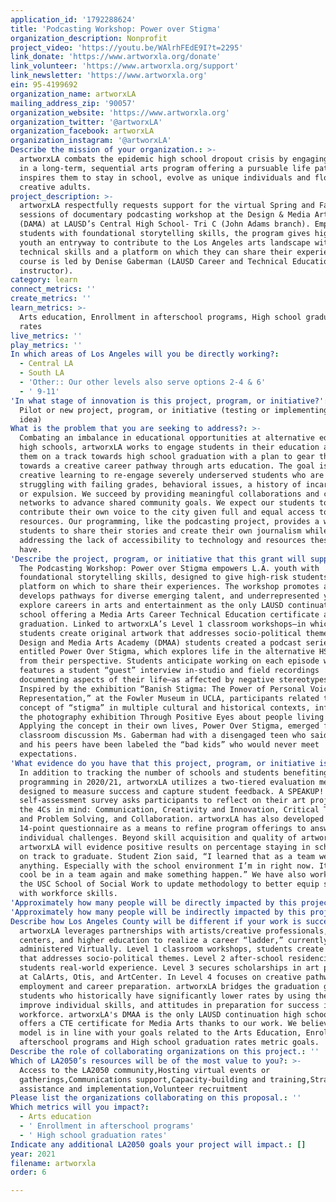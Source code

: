 ```yaml
---
application_id: '1792288624'
title: 'Podcasting Workshop: Power over Stigma'
organization_description: Nonprofit
project_video: 'https://youtu.be/WAlrhFEdE9I?t=2295'
link_donate: 'https://www.artworxla.org/donate'
link_volunteer: 'https://www.artworxla.org/support'
link_newsletter: 'https://www.artworxla.org'
ein: 95-4199692
organization_name: artworxLA
mailing_address_zip: '90057'
organization_website: 'https://www.artworxla.org'
organization_twitter: '@artworxLA'
organization_facebook: artworxLA
organization_instagram: '@artworxLA'
Describe the mission of your organization.: >-
  artworxLA combats the epidemic high school dropout crisis by engaging students
  in a long-term, sequential arts program offering a pursuable life path that
  inspires them to stay in school, evolve as unique individuals and flourish as
  creative adults.
project_description: >-
  artworxLA respectfully requests support for the virtual Spring and Fall 2022
  sessions of documentary podcasting workshop at the Design & Media Arts Academy
  (DAMA) at LAUSD’s Central High School- Tri C (John Adams branch). Empowering
  students with foundational storytelling skills, the program gives high-risk
  youth an entryway to contribute to the Los Angeles arts landscape with Career
  technical skills and a platform on which they can share their experiences. The
  course is led by Denise Gaberman (LAUSD Career and Technical Education
  instructor).
category: learn
connect_metrics: ''
create_metrics: ''
learn_metrics: >-
  Arts education, Enrollment in afterschool programs, High school graduation
  rates
live_metrics: ''
play_metrics: ''
In which areas of Los Angeles will you be directly working?:
  - Central LA
  - South LA
  - 'Other:: Our other levels also serve options 2-4 & 6'
  - ' 9-11'
'In what stage of innovation is this project, program, or initiative?': >-
  Pilot or new project, program, or initiative (testing or implementing a new
  idea)
What is the problem that you are seeking to address?: >-
  Combating an imbalance in educational opportunities at alternative education
  high schools, artworxLA works to engage students in their education and put
  them on a track towards high school graduation with a plan to gear them
  towards a creative career pathway through arts education. The goal is to use
  creative learning to re-engage severely underserved students who are
  struggling with failing grades, behavioral issues, a history of incarceration
  or expulsion. We succeed by providing meaningful collaborations and creative
  networks to advance shared community goals. We expect our students to
  contribute their own voice to the city given full and equal access to its
  resources. Our programming, like the podcasting project, provides a way for
  students to share their stories and create their own journalism while also
  addressing the lack of accessibility to technology and resources these schools
  have.
'Describe the project, program, or initiative that this grant will support to address the problem identified.': >-
  The Podcasting Workshop: Power over Stigma empowers L.A. youth with
  foundational storytelling skills, designed to give high-risk students a
  platform on which to share their experiences. The workshop promotes access and
  develops pathways for diverse emerging talent, and underrepresented youth to
  explore careers in arts and entertainment as the only LAUSD continuation high
  school offering a Media Arts Career Technical Education certificate at
  graduation. Linked to artworxLA’s Level 1 classroom workshops—in which
  students create original artwork that addresses socio-political themes—our
  Design and Media Arts Academy (DMAA) students created a podcast series
  entitled Power Over Stigma, which explores life in the alternative HS system
  from their perspective. Students anticipate working on each episode which
  features a student “guest” interview in-studio and field recordings
  documenting aspects of their life—as affected by negative stereotypes.
  Inspired by the exhibition “Banish Stigma: The Power of Personal Voice and
  Representation,” at the Fowler Museum in UCLA, participants related to the
  concept of “stigma” in multiple cultural and historical contexts, informed by
  the photography exhibition Through Positive Eyes about people living with HIV.
  Applying the concept in their own lives, Power Over Stigma, emerged from a
  classroom discussion Ms. Gaberman had with a disengaged teen who said that he
  and his peers have been labeled the “bad kids” who would never meet
  expectations.
'What evidence do you have that this project, program, or initiative is or will be successful, and how will you define and measure success?': >-
  In addition to tracking the number of schools and students benefiting from
  programming in 2020/21, artworxLA utilizes a two-tiered evaluation method
  designed to measure success and capture student feedback. A SPEAKUP!
  self-assessment survey asks participants to reflect on their art project with
  the 4Cs in mind: Communication, Creativity and Innovation, Critical Thinking
  and Problem Solving, and Collaboration. artworxLA has also developed a
  14-point questionnaire as a means to refine program offerings to answer
  individual challenges. Beyond skill acquisition and quality of artwork,
  artworxLA will evidence positive results on percentage staying in school and
  on track to graduate. Student Zion said, “I learned that as a team we can do
  anything. Especially with the school environment I’m in right now. It’s really
  cool be in a team again and make something happen.” We have also worked with
  the USC School of Social Work to update methodology to better equip students
  with workforce skills.
'Approximately how many people will be directly impacted by this project, program, or initiative?': '150'
'Approximately how many people will be indirectly impacted by this project, program, or initiative?': '1000'
Describe how Los Angeles County will be different if your work is successful.: >-
  artworxLA leverages partnerships with artists/creative professionals, cultural
  centers, and higher education to realize a career “ladder,” currently
  administered Virtually. Level 1 classroom workshops, students create artwork
  that addresses socio-political themes. Level 2 after-school residencies offer
  students real-world experience. Level 3 secures scholarships in art programs
  at CalArts, Otis, and ArtCenter. In Level 4 focuses on creative pathways to
  employment and career preparation. artworxLA bridges the graduation gap for
  students who historically have significantly lower rates by using the arts to
  improve individual skills, and attitudes in preparation for success in the
  workforce. artworxLA's DMAA is the only LAUSD continuation high school that
  offers a CTE certificate for Media Arts thanks to our work. We believe our
  model is in line with your goals related to the Arts Education, Enrollment in
  afterschool programs and High school graduation rates metric goals.
Describe the role of collaborating organizations on this project.: ''
Which of LA2050’s resources will be of the most value to you?: >-
  Access to the LA2050 community,Hosting virtual events or
  gatherings,Communications support,Capacity-building and training,Strategy
  assistance and implementation,Volunteer recruitment
Please list the organizations collaborating on this proposal.: ''
Which metrics will you impact?:
  - Arts education
  - ' Enrollment in afterschool programs'
  - ' High school graduation rates'
Indicate any additional LA2050 goals your project will impact.: []
year: 2021
filename: artworxla
order: 6

---
```

